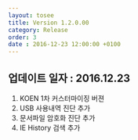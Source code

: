 ```yaml
---
layout: tosee
title: Version 1.2.0.00
category: Release
order: 3
date : 2016-12-23 12:00:00 +0100
---
```


## 업데이트 일자 : 2016.12.23
  1. KOEN 1차 커스터마이징 버젼
  2. USB 사용내역 진단 추가
  3. 문서파일 암호화 진단 추가
  4. IE History 검색 추가